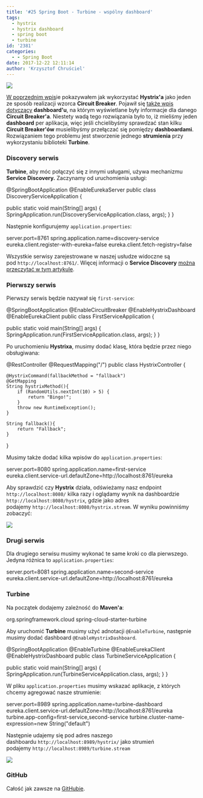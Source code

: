 ```yaml
---
title: '#25 Spring Boot - Turbine - wspólny dashboard'
tags:
  - hystrix
  - hystrix dashboard
  - spring boot
  - turbine
id: '2381'
categories:
  - - Spring Boot
date: 2017-12-22 12:11:14
author: 'Krzysztof Chruściel'
---
```


![](http://codecouple.pl/wp-content/uploads/2017/02/springBootArt.png)

[W poprzednim wpis](http://codecouple.pl/2017/11/24/23-spring-boot-hystrix/)ie pokazywałem jak wykorzystać **Hystrix'a** jako jeden ze sposób realizacji wzorca **Circuit Breaker**. Pojawił się [także wpis dotyczący](http://codecouple.pl/2017/12/08/24-spring-boot-hystrix-dashboard/) **dashboard'u**, na którym wyświetlane były informacje dla danego **Circuit Breaker'a**. Niestety wadą tego rozwiązania było to, iż mieliśmy jeden **dashboard** per aplikacja, więc jeśli chcielibyśmy sprawdzać stan kilku **Circuit Breaker'ów** musielibyśmy przełączać się pomiędzy **dashboardami**. Rozwiązaniem tego problemu jest stworzenie jednego **strumienia** przy wykorzystaniu biblioteki **Turbine**.
<!-- more -->
### Discovery serwis

**Turbine**, aby móc połączyć się z innymi usługami, używa mechanizmu **Service Discovery.** Zaczynamy od uruchomienia usługi:

@SpringBootApplication
@EnableEurekaServer
public class DiscoveryServiceApplication {

   public static void main(String\[\] args) {
      SpringApplication.run(DiscoveryServiceApplication.class, args);
   }
}

Następnie konfigurujemy `application.properties`:

server.port=8761
spring.application.name=discovery-service
eureka.client.register-with-eureka=false
eureka.client.fetch-registry=false

Wszystkie serwisy zarejestrowane w naszej usłudze widoczne są pod `http://localhost:8761/`. Więcej informacji o **Service Discovery** [można przeczytać w tym artykule](http://codecouple.pl/2017/09/29/19-spring-boot-microservice-registration-and-discovery-eureka/).

### Pierwszy serwis

Pierwszy serwis będzie nazywał się `first-service`:

@SpringBootApplication
@EnableCircuitBreaker
@EnableHystrixDashboard
@EnableEurekaClient
public class FirstServiceApplication {

   public static void main(String\[\] args) {
      SpringApplication.run(FirstServiceApplication.class, args);
   }
}

Po uruchomieniu **Hystrixa**, musimy dodać klasę, która będzie przez niego obsługiwana:

@RestController
@RequestMapping("/")
public class HystrixController {

    @HystrixCommand(fallbackMethod = "fallback")
    @GetMapping
    String hystrixMethod(){
        if (RandomUtils.nextInt(10) > 5) {
            return "Bingo!";
        }
        throw new RuntimeException();
    }

    String fallback(){
        return "Fallback";
    }

}

Musimy także dodać kilka wpisów do `application.properties`:

server.port=8080
spring.application.name=first-service
eureka.client.service-url.defaultZone=http://localhost:8761/eureka

Aby sprawdzić czy **Hystrix** działa, odświeżamy nasz endpoint `http://localhost:8080/` kilka razy i oglądamy wynik na dashboardzie `http://localhost:8080/hystrix`, gdzie jako adres podajemy `http://localhost:8080/hystrix.stream`. W wyniku powinniśmy zobaczyć:

![](http://codecouple.pl/wp-content/uploads/2017/12/hystrixDashboard.png)

### Drugi serwis

Dla drugiego serwisu musimy wykonać te same kroki co dla pierwszego. Jedyna różnica to `application.properties`:

server.port=8081
spring.application.name=second-service
eureka.client.service-url.defaultZone=http://localhost:8761/eureka

### Turbine

Na początek dodajemy zależność do **Maven'a**:

<dependency>
   <groupId>org.springframework.cloud</groupId>
   <artifactId>spring-cloud-starter-turbine</artifactId>
</dependency>

Aby uruchomić **Turbine** musimy użyć adnotacji `@EnableTurbine`, następnie musimy dodać dashboard `@EnableHystrixDashboard`.

@SpringBootApplication
@EnableTurbine
@EnableEurekaClient
@EnableHystrixDashboard
public class TurbineServiceApplication {

   public static void main(String\[\] args) {
      SpringApplication.run(TurbineServiceApplication.class, args);
   }
}

W pliku `application.properties` musimy wskazać aplikacje, z których chcemy agregować nasze strumienie:

server.port=8989
spring.application.name=turbine-dashboard
eureka.client.service-url.defaultZone=http://localhost:8761/eureka
turbine.app-config=first-service,second-service
turbine.cluster-name-expression=new String("default")

Następnie udajemy się pod adres naszego dashboardu `http://localhost:8989/hystrix/` jako strumień podajemy `http://localhost:8989/turbine.stream`

![](http://codecouple.pl/wp-content/uploads/2018/01/turbine.png)

### GitHub

Całość jak zawsze na [GitHubie](https://github.com/kchrusciel/Spring-Boot-Examples/tree/master/spring-boot-hystrix-turbine-example).